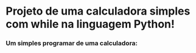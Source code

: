 # Projeto de uma calculadora simples com while na linguagem Python!

### Um simples programar de uma calculadora:


